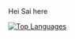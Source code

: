 <p>Hei Sai here </p>

<a href="https://github.com/anuraghazra/github-readme-stats">
    <img src="https://github-readme-stats.vercel.app/api/top-langs/?username=Sai-kodehod&layout=compact&show_icons=true&theme=dracula" alt="Top Languages">
  </a>
    

   
